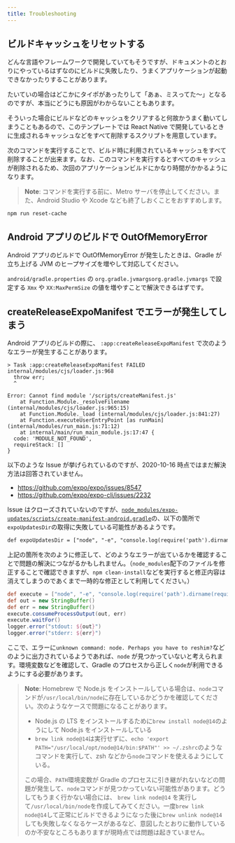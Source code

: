```yaml
---
title: Troubleshooting
---
```


## ビルドキャッシュをリセットする

どんな言語やフレームワークで開発していてもそうですが、ドキュメントのとおりにやっているはずなのにビルドに失敗したり、うまくアプリケーションが起動できなかったりすることがあります。

たいていの場合はどこかにタイポがあったりして「あぁ、ミスってた〜」となるのですが、本当にどうにも原因がわからないこともあります。

そういった場合にビルドなどのキャッシュをクリアすると何故かうまく動いてしまうこともあるので、このテンプレートでは React Native で開発しているときに生成されるキャッシュなどをすべて削除するスクリプトを用意しています。

次のコマンドを実行することで、ビルド時に利用されているキャッシュをすべて削除することが出来ます。なお、このコマンドを実行するとすべてのキャッシュが削除されるため、次回のアプリケーションビルドにかなり時間がかかるようになります。

> **Note**: コマンドを実行する前に、Metro サーバを停止してください。また、Android Studio や Xcode なども終了しおくことをおすすめします。

```
npm run reset-cache
```

## Android アプリのビルドで OutOfMemoryError

Android アプリのビルドで OutOfMemoryError が発生したときは、Gradle が立ち上げる JVM のヒープサイズを増やして対応してください。

`android/gradle.properties` の `org.gradle.jvmargsorg.gradle.jvmargs` で設定する `Xmx` や `XX:MaxPermSize` の値を増やすことで解決できるはずです。

## createReleaseExpoManifest でエラーが発生してしまう

Android アプリのビルドの際に、 `:app:createReleaseExpoManifest` で次のようなエラーが発生することがあります。

```
> Task :app:createReleaseExpoManifest FAILED
internal/modules/cjs/loader.js:968
  throw err;
  ^

Error: Cannot find module '/scripts/createManifest.js'
    at Function.Module._resolveFilename (internal/modules/cjs/loader.js:965:15)
    at Function.Module._load (internal/modules/cjs/loader.js:841:27)
    at Function.executeUserEntryPoint [as runMain] (internal/modules/run_main.js:71:12)
    at internal/main/run_main_module.js:17:47 {
  code: 'MODULE_NOT_FOUND',
  requireStack: []
}
```

以下のような Issue が挙げられているのですが、2020-10-16 時点ではまだ解決方法は回答されていません。

- https://github.com/expo/expo/issues/8547
- https://github.com/expo/expo-cli/issues/2232

Issue はクローズされていないのですが、[`node_modules/expo-updates/scripts/create-manifest-android.gradle`](https://github.com/expo/expo/blob/a566b2afecac8b8d922df0046b1eacc16d5757fb/packages/expo-updates/scripts/create-manifest-android.gradle#L13)の、以下の箇所で`expoUpdatesDir`の取得に失敗している可能性があるようです。

```diff
def expoUpdatesDir = ["node", "-e", "console.log(require('path').dirname(require.resolve('expo-updates/package.json')));"].execute([], projectDir).text.trim()
```

上記の箇所を次のように修正して、どのようなエラーが出ているかを確認することで問題の解決につながるかもしれません。（`node_modules`配下のファイルを修正することで確認できますが、`npm clean-install`などを実行すると修正内容は消えてしまうのであくまで一時的な修正として利用してください。）

```groovy
def execute = ["node", "-e", "console.log(require('path').dirname(require.resolve('expo-updates/package.json')));"].execute([], projectDir)
def out = new StringBuffer()
def err = new StringBuffer()
execute.consumeProcessOutput(out, err)
execute.waitFor()
logger.error("stdout: ${out}")
logger.error("stderr: ${err}")
```

ここで、エラーに`unknown command: node. Perhaps you have to reshim?`などのように出力されているようであれば、`node` が見つかっていないと考えられます。環境変数などを確認して、Gradle のプロセスから正しく`node`が利用できるようにする必要があります。

> **Note**: Homebrew で Node.js をインストールしている場合は、`node`コマンドが`/usr/local/bin/node`に存在しているかどうかを確認してください。次のようなケースで問題になることがあります。
>
> - Node.js の LTS をインストールするために`brew install node@14`のようにして Node.js をインストールしている
> - `brew link node@14`は実行せずに、`echo 'export PATH="/usr/local/opt/node@14/bin:$PATH"' >> ~/.zshrc`のようなコマンドを実行して、zsh などから`node`コマンドを使えるようにしている。
>
> この場合、`PATH`環境変数が Gradle のプロセスに引き継がれないなどの問題が発生して、`node`コマンドが見つかっていない可能性があります。どうしてもうまく行かない場合には、 `brew link node@14` を実行して`/usr/local/bin/node`を作成してみてください。一度`brew link node@14`して正常にビルドできるようになった後に`brew unlink node@14`しても失敗しなくなるケースがあるなど、意図したとおりに動作しているのか不安なところもありますが現時点では問題は起きていません。
